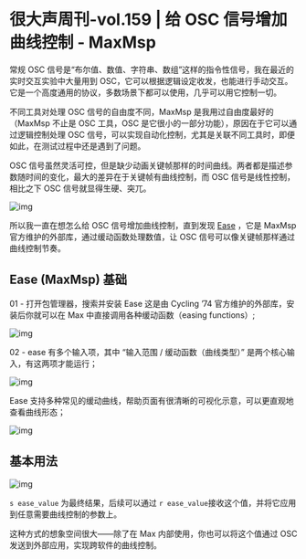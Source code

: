 # 很大声周刊-vol.159 | 给 OSC 信号增加曲线控制 - MaxMsp

常规 OSC 信号是“布尔值、数值、字符串、数组”这样的指令性信号，我在最近的实时交互实验中大量用到 OSC，它可以根据逻辑设定收发，也能进行手动交互。它是一个高度通用的协议，多数场景下都可以使用，几乎可以用它控制一切。

不同工具对处理 OSC 信号的自由度不同，MaxMsp 是我用过自由度最好的（MaxMsp 不止是 OSC 工具，OSC 是它很小的一部分功能），原因在于它可以通过逻辑控制处理 OSC 信号，可以实现自动化控制，尤其是关联不同工具时，即便如此，在测试过程中还是遇到了问题。

OSC 信号虽然灵活可控，但是缺少动画关键帧那样的时间曲线。两者都是描述参数随时间的变化，最大的差异在于关键帧有曲线控制，而 OSC 信号是线性控制，相比之下 OSC 信号就显得生硬、突兀。

![img](https://github-production-user-asset-6210df.s3.amazonaws.com/20842136/502958236-9d0e839c-58fd-4560-9e91-429405074a8a.png?X-Amz-Algorithm=AWS4-HMAC-SHA256&X-Amz-Credential=AKIAVCODYLSA53PQK4ZA%2F20251019%2Fus-east-1%2Fs3%2Faws4_request&X-Amz-Date=20251019T084643Z&X-Amz-Expires=300&X-Amz-Signature=bfb4d99326b895f46546450057c71207ba8afe62bf7db8c9a04c3feab9ee1984&X-Amz-SignedHeaders=host)

所以我一直在想怎么给 OSC 信号增加曲线控制，直到发现 [Ease](https://github.com/Cycling74/ease) ，它是 MaxMsp 官方维护的外部库，通过缓动函数处理数值，让 OSC 信号可以像关键帧那样通过曲线控制节奏。

## Ease (MaxMsp) 基础
01 - 打开包管理器，搜索并安装 Ease
这是由 Cycling ’74 官方维护的外部库，安装后你就可以在 Max 中直接调用各种缓动函数（easing functions）;

![img](https://github-production-user-asset-6210df.s3.amazonaws.com/20842136/502958407-44e6154f-18d9-40b8-a4cf-dfd7e5a57800.png?X-Amz-Algorithm=AWS4-HMAC-SHA256&X-Amz-Credential=AKIAVCODYLSA53PQK4ZA%2F20251019%2Fus-east-1%2Fs3%2Faws4_request&X-Amz-Date=20251019T084824Z&X-Amz-Expires=300&X-Amz-Signature=18bb244ab4126b35d8c8300f344b43cd8c6e0b570e17532f06a82e9ba9cf259c&X-Amz-SignedHeaders=host)

02 - ease 有多个输入项，其中 “输入范围 / 缓动函数（曲线类型）” 是两个核心输入，有这两项才能运行；

![img](https://github-production-user-asset-6210df.s3.amazonaws.com/20842136/502958465-cb229668-9be1-43ee-909c-fbfb26d151d7.png?X-Amz-Algorithm=AWS4-HMAC-SHA256&X-Amz-Credential=AKIAVCODYLSA53PQK4ZA%2F20251019%2Fus-east-1%2Fs3%2Faws4_request&X-Amz-Date=20251019T084912Z&X-Amz-Expires=300&X-Amz-Signature=443c0f1791d686dd8f21f22aaa3525979b59f8afb80ee6e4702354d3a139ae06&X-Amz-SignedHeaders=host)

Ease 支持多种常见的缓动曲线，帮助页面有很清晰的可视化示意，可以更直观地查看曲线形态；

![img](https://github-production-user-asset-6210df.s3.amazonaws.com/20842136/502958511-6a34bbc3-cb97-497e-9cf5-819f56c975a2.png?X-Amz-Algorithm=AWS4-HMAC-SHA256&X-Amz-Credential=AKIAVCODYLSA53PQK4ZA%2F20251019%2Fus-east-1%2Fs3%2Faws4_request&X-Amz-Date=20251019T084947Z&X-Amz-Expires=300&X-Amz-Signature=0070eeb2a6ef91f5b58469cd14beae7fc221e2682ed8c4b0c307a9e69f488abb&X-Amz-SignedHeaders=host)

## 基本用法
![img](https://github-production-user-asset-6210df.s3.amazonaws.com/20842136/502958559-d60d2f68-0eb6-45d4-8415-2704a21f717a.png?X-Amz-Algorithm=AWS4-HMAC-SHA256&X-Amz-Credential=AKIAVCODYLSA53PQK4ZA%2F20251019%2Fus-east-1%2Fs3%2Faws4_request&X-Amz-Date=20251019T085026Z&X-Amz-Expires=300&X-Amz-Signature=01e9e34fe3014294ca4104916504334db358634698e04e293223f100429f7592&X-Amz-SignedHeaders=host)

`s ease_value` 为最终结果，后续可以通过 `r ease_value`接收这个值，并将它应用到任意需要曲线控制的参数上。

这种方式的想象空间很大——除了在 Max 内部使用，你也可以将这个值通过 OSC 发送到外部应用，实现跨软件的曲线控制。